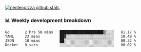 [![nentenpizza github stats](https://github-readme-stats.vercel.app/api?username=nentenpizza&count_private=true)](https://github.com/anuraghazra/github-readme-stats)

### 📊 Weekly development breakdown
<!--START_SECTION:waka-->

```text
Go       2 hrs 58 mins   ████████████████████▒░░░░   81.17 %
YAML     23 mins         ██▓░░░░░░░░░░░░░░░░░░░░░░   10.49 %
JSON     18 mins         ██░░░░░░░░░░░░░░░░░░░░░░░   08.32 %
Docker   0 secs          ░░░░░░░░░░░░░░░░░░░░░░░░░   00.02 %
```

<!--END_SECTION:waka-->


